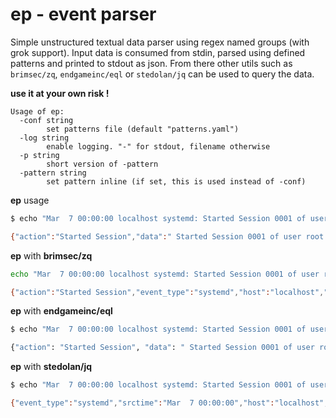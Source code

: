 
# ep - event parser

Simple unstructured textual data parser using regex named groups (with grok support). Input data is consumed from stdin, parsed using defined patterns and printed to stdout as json. From there other utils such as `brimsec/zq`, `endgameinc/eql` or `stedolan/jq` can be used to query the data.

**use it at your own risk !**

```text
Usage of ep:
  -conf string
        set patterns file (default "patterns.yaml")
  -log string
        enable logging. "-" for stdout, filename otherwise
  -p string
        short version of -pattern
  -pattern string
        set pattern inline (if set, this is used instead of -conf)
```

**ep** usage
```bash
$ echo "Mar  7 00:00:00 localhost systemd: Started Session 0001 of user root " | ep

{"action":"Started Session","data":" Started Session 0001 of user root ","event_type":"systemd","host":"localhost","pid":"","program":"systemd","session_id":"0001","srctime":"Mar  7 00:00:00","type":"systemd","user":"root"}
```

**ep** with **brimsec/zq**
```bash
echo "Mar  7 00:00:00 localhost systemd: Started Session 0001 of user root " | ep | zq -i ndjson -f ndjson "event_type=systemd user=root | cut event_type,srctime,host,program,session_id,user,action" -

{"action":"Started Session","event_type":"systemd","host":"localhost","program":"systemd","session_id":"0001","srctime":"Mar  7 00:00:00","user":"root"}
```
**ep** with **endgameinc/eql**
```bash
$ echo "Mar  7 00:00:00 localhost systemd: Started Session 0001 of user root " | ep | eql query "systemd where user == 'root'"

{"action": "Started Session", "data": " Started Session 0001 of user root ", "event_type": "systemd", "host": "localhost", "pid": "", "program": "systemd", "session_id": "0001", "srctime": "Mar  7 00:00:00", "type": "systemd", "user": "root"}
```

**ep** with **stedolan/jq**
```bash
$ echo "Mar  7 00:00:00 localhost systemd: Started Session 0001 of user root " | ep | jq -c '. | select(.event_type=="systemd" and .user=="root") | {event_type, srctime, host, program, session_id, user, action }'

{"event_type":"systemd","srctime":"Mar  7 00:00:00","host":"localhost","program":"systemd","session_id":"0001","user":"root","action":"Started Session"}
```